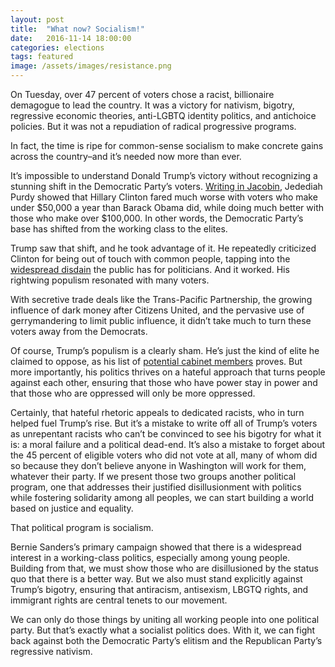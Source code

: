 ```yaml
---
layout: post
title:  "What now? Socialism!"
date:   2016-11-14 18:00:00
categories: elections 
tags: featured
image: /assets/images/resistance.png
---
```

On Tuesday, over 47 percent of voters chose a racist, billionaire demagogue to lead the country. It was a victory for nativism, bigotry, regressive economic theories, anti-LGBTQ identity politics, and antichoice policies. But it was not a repudiation of radical progressive programs. 

In fact, the time is ripe for common-sense socialism to make concrete gains across the country–and it’s needed now more than ever.

It’s impossible to understand Donald Trump’s victory without recognizing a stunning shift in the Democratic Party’s voters. [Writing in Jacobin](https://www.jacobinmag.com/2016/11/donald-trump-election-polls-whites-working-class/), Jedediah Purdy showed that Hillary Clinton fared much worse with voters who make under $50,000 a year than Barack Obama did, while doing much better with those who make over $100,000. In other words, the Democratic Party’s base has shifted from the working class to the elites.

Trump saw that shift, and he took advantage of it. He repeatedly criticized Clinton for being out of touch with common people, tapping into the [widespread disdain](http://www.gallup.com/poll/189848/no-improvement-congress-approval.aspx) the public has for politicians. And it worked. His rightwing populism resonated with many voters. 

With secretive trade deals like the Trans-Pacific Partnership, the growing influence of dark money after Citizens United, and the pervasive use of gerrymandering to limit public influence, it didn’t take much to turn these voters away from the Democrats.

Of course, Trump’s populism is a clearly sham. He’s just the kind of elite he claimed to oppose, as his list of [potential cabinet members](http://www.nytimes.com/interactive/2016/us/politics/donald-trump-administration.html) proves. But more importantly, his politics thrives on a hateful approach that turns people against each other, ensuring that those who have power stay in power and that those who are oppressed will only be more oppressed. 

Certainly, that hateful rhetoric appeals to dedicated racists, who in turn helped fuel Trump’s rise. But it’s a mistake to write off all of Trump’s voters as unrepentant racists who can’t be convinced to see his bigotry for what it is: a moral failure and a political dead-end. It’s also a mistake to forget about the 45 percent of eligible voters who did not vote at all, many of whom did so because they don’t believe anyone in Washington will work for them, whatever their party. If we present those two groups another political program, one that addresses their justified disillusionment with politics while fostering solidarity among all peoples, we can start building a world based on justice and equality.

That political program is socialism.

Bernie Sanders’s primary campaign showed that there is a widespread interest in a working-class politics, especially among young people. Building from that, we must show those who are disillusioned by the status quo that there is a better way. But we also must stand explicitly against Trump’s bigotry, ensuring that antiracism, antisexism, LBGTQ rights, and immigrant rights are central tenets to our movement. 

We can only do those things by uniting all working people into one political party. But that’s exactly what a socialist politics does. With it, we can fight back against both the Democratic Party’s elitism and the Republican Party’s regressive nativism.

